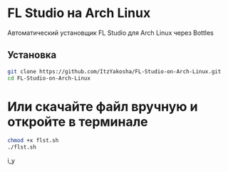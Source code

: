 # FL Studio на Arch Linux

Автоматический установщик FL Studio для Arch Linux через Bottles

## Установка

```bash
git clone https://github.com/ItzYakosha/FL-Studio-on-Arch-Linux.git
cd FL-Studio-on-Arch-Linux
```
# Или скачайте файл вручную и откройте в терминале
```bash
chmod +x flst.sh
./flst.sh
```
i_y
